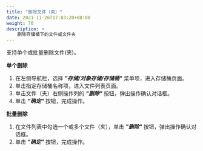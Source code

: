 ```yaml
---
title: "删除文件（夹）"
date: 2021-11-26T17:03:20+08:00
weight: 70
description: >
    删除存储桶下的文件或文件夹
---
```


支持单个或批量删除文件(夹)。

**单个删除**

1. 在左侧导航栏，选择 **_"存储/对象存储/存储桶"_** 菜单项，进入存储桶页面。
2. 单击指定存储桶名称项，进入文件列表页面。 
2. 单击文件（夹）右侧操作列的 **_"删除"_** 按钮，弹出操作确认对话框。
3. 单击 **_"确定"_** 按钮，完成操作。

**批量删除**

1. 在文件列表中勾选一个或多个文件（夹），单击 **_"删除"_** 按钮，弹出操作确认对话框。
2. 单击 **_"确定"_** 按钮，完成操作。